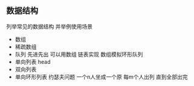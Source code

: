 ## 数据结构
列举常见的数据结构  并举例使用场景
* 数组
* 稀疏数组 
* 队列 先进先出 可以用数组 链表实现 数组模拟环形队列
* 单向列表 head
* 双向列表  
* 单向环形列表 约瑟夫问题 一个n人坐成一个原 每m个人出列 直到全部出完
 